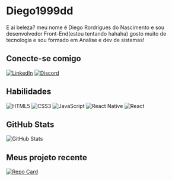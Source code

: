 # Diego1999dd

E ai beleza? meu nome é Diego Rordrigues do Nascimento e sou desenvolvedor Front-End(estou tentando hahaha) gosto muito de tecnologia e sou formado em Analise e dev de sistemas!

## Conecte-se comigo
[![LinkedIn](https://img.shields.io/badge/LinkedIn-0077B5?style=for-the-badge&logo=linkedin&logoColor=white)](https://www.linkedin.com/in/diego-rodrigues-do-nascimento-b6a7641a3/)
[![Discord](https://img.shields.io/badge/Discord-7289DA?style=for-the-badge&logo=discord&logoColor=white)](https://discord.com/channels/@diego9090dd/)


## Habilidades
![HTML5](https://img.shields.io/badge/HTML5-E34F26?style=for-the-badge&logo=html5&logoColor=white)
![CSS3](https://img.shields.io/badge/CSS3-1572B6?style=for-the-badge&logo=css3&logoColor=white)
![JavaScript](https://img.shields.io/badge/JavaScript-F7DF1E?style=for-the-badge&logo=javascript&logoColor=black)
![React Native](https://img.shields.io/badge/React_Native-20232A?style=for-the-badge&logo=react&logoColor=61DAFB)
![React](https://img.shields.io/badge/React-20232A?style=for-the-badge&logo=react&logoColor=61DAFB)

## GitHub Stats
![GitHub Stats](https://github-readme-stats.vercel.app/api?username=diego1999dd&theme=transparent&bg_color=000&border_color=30A3DC&show_icons=true&icon_color=30A3DC&title_color=E94D5F&text_color=FFF)

## Meus projeto recente

[![Repo Card](https://github-readme-stats.vercel.app/api/pin/?username=diego1999dd&repo=ProjetoAplicativoDeHamburguer&bg_color=000&border_color=30A3DC&show_icons=true&icon_color=30A3DC&title_color=E94D5F&text_color=FFF)](https://github.com/diego1999dd/atividade-dio-lab-open-source)


